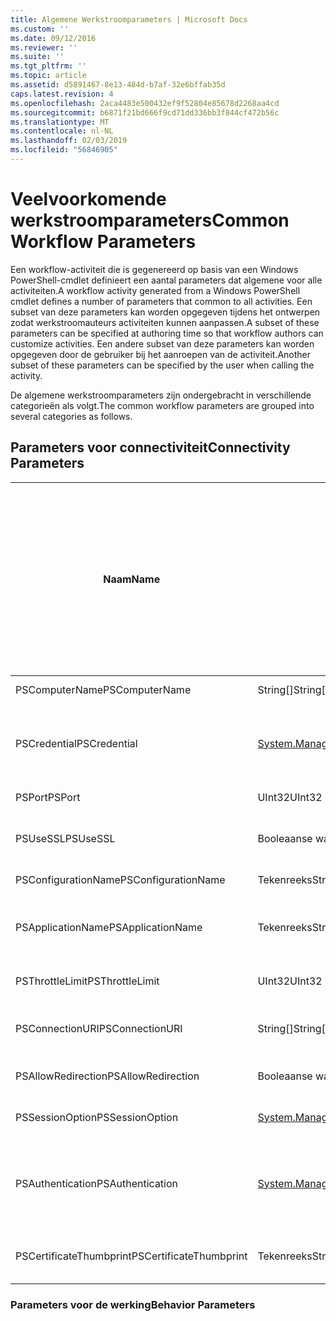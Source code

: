 ```yaml
---
title: Algemene Werkstroomparameters | Microsoft Docs
ms.custom: ''
ms.date: 09/12/2016
ms.reviewer: ''
ms.suite: ''
ms.tgt_pltfrm: ''
ms.topic: article
ms.assetid: d5891467-8e13-484d-b7af-32e6bffab35d
caps.latest.revision: 4
ms.openlocfilehash: 2aca4483e500432ef9f52804e85678d2268aa4cd
ms.sourcegitcommit: b6871f21bd666f9cd71dd336bb3f844cf472b56c
ms.translationtype: MT
ms.contentlocale: nl-NL
ms.lasthandoff: 02/03/2019
ms.locfileid: "56846905"
---
```

# <a name="common-workflow-parameters"></a><span data-ttu-id="bbc28-102">Veelvoorkomende werkstroomparameters</span><span class="sxs-lookup"><span data-stu-id="bbc28-102">Common Workflow Parameters</span></span>

<span data-ttu-id="bbc28-103">Een workflow-activiteit die is gegenereerd op basis van een Windows PowerShell-cmdlet definieert een aantal parameters dat algemene voor alle activiteiten.</span><span class="sxs-lookup"><span data-stu-id="bbc28-103">A workflow activity generated from a Windows PowerShell cmdlet  defines a number of parameters that common to all activities.</span></span> <span data-ttu-id="bbc28-104">Een subset van deze parameters kan worden opgegeven tijdens het ontwerpen zodat werkstroomauteurs activiteiten kunnen aanpassen.</span><span class="sxs-lookup"><span data-stu-id="bbc28-104">A subset of these parameters can be specified at authoring time so that workflow authors can customize activities.</span></span> <span data-ttu-id="bbc28-105">Een andere subset van deze parameters kan worden opgegeven door de gebruiker bij het aanroepen van de activiteit.</span><span class="sxs-lookup"><span data-stu-id="bbc28-105">Another subset of these parameters can be specified by the user when calling the activity.</span></span>

<span data-ttu-id="bbc28-106">De algemene werkstroomparameters zijn ondergebracht in verschillende categorieën als volgt.</span><span class="sxs-lookup"><span data-stu-id="bbc28-106">The common workflow parameters are grouped into several categories as follows.</span></span>

## <a name="connectivity-parameters"></a><span data-ttu-id="bbc28-107">Parameters voor connectiviteit</span><span class="sxs-lookup"><span data-stu-id="bbc28-107">Connectivity Parameters</span></span>

|<span data-ttu-id="bbc28-108">Naam</span><span class="sxs-lookup"><span data-stu-id="bbc28-108">Name</span></span>|<span data-ttu-id="bbc28-109">Type</span><span class="sxs-lookup"><span data-stu-id="bbc28-109">Type</span></span>|<span data-ttu-id="bbc28-110">Description</span><span class="sxs-lookup"><span data-stu-id="bbc28-110">Description</span></span>|<span data-ttu-id="bbc28-111">Kan worden opgegeven door de eindgebruiker tijdens de uitvoering?</span><span class="sxs-lookup"><span data-stu-id="bbc28-111">Can be specified by end user at execution time?</span></span>|<span data-ttu-id="bbc28-112">Kan worden opgegeven door de auteur van de werkstroom tijdens het ontwerpen?</span><span class="sxs-lookup"><span data-stu-id="bbc28-112">Can be specified by workflow author at authoring time?</span></span>|<span data-ttu-id="bbc28-113">Kan worden opgegeven door de auteur van de werkstroom op instantiëring?</span><span class="sxs-lookup"><span data-stu-id="bbc28-113">Can be specified by workflow author at instantiation?</span></span>|
|----------|----------|-----------------|-----------------------------------------------------|------------------------------------------------------------|-----------------------------------------------------------|
|<span data-ttu-id="bbc28-114">PSComputerName</span><span class="sxs-lookup"><span data-stu-id="bbc28-114">PSComputerName</span></span>|<span data-ttu-id="bbc28-115">String[]</span><span class="sxs-lookup"><span data-stu-id="bbc28-115">String[]</span></span>|<span data-ttu-id="bbc28-116">Een lijst met computernamen waarvoor u taken starten.</span><span class="sxs-lookup"><span data-stu-id="bbc28-116">A list of computer names for which to launch jobs.</span></span>|<span data-ttu-id="bbc28-117">Ja</span><span class="sxs-lookup"><span data-stu-id="bbc28-117">Yes</span></span>|<span data-ttu-id="bbc28-118">Ja</span><span class="sxs-lookup"><span data-stu-id="bbc28-118">Yes</span></span>|<span data-ttu-id="bbc28-119">Ja</span><span class="sxs-lookup"><span data-stu-id="bbc28-119">Yes</span></span>|
|<span data-ttu-id="bbc28-120">PSCredential</span><span class="sxs-lookup"><span data-stu-id="bbc28-120">PSCredential</span></span>|[<span data-ttu-id="bbc28-121">System.Management.Automation.Pscredential</span><span class="sxs-lookup"><span data-stu-id="bbc28-121">System.Management.Automation.Pscredential</span></span>](/dotnet/api/System.Management.Automation.PSCredential)|<span data-ttu-id="bbc28-122">De verificatiereferentie op die moet gebruiken om aan te melden op de computers die zijn opgegeven door de parameter PSComputerName.</span><span class="sxs-lookup"><span data-stu-id="bbc28-122">The authentication credential to use to login to the computers specified by the PSComputerName parameter.</span></span> <span data-ttu-id="bbc28-123">Deze parameter is alleen geldig als PSComputerName is opgegeven.</span><span class="sxs-lookup"><span data-stu-id="bbc28-123">This parameter is valid only if PSComputerName is specified.</span></span>|<span data-ttu-id="bbc28-124">Ja</span><span class="sxs-lookup"><span data-stu-id="bbc28-124">Yes</span></span>|<span data-ttu-id="bbc28-125">Ja</span><span class="sxs-lookup"><span data-stu-id="bbc28-125">Yes</span></span>|<span data-ttu-id="bbc28-126">Ja</span><span class="sxs-lookup"><span data-stu-id="bbc28-126">Yes</span></span>|
|<span data-ttu-id="bbc28-127">PSPort</span><span class="sxs-lookup"><span data-stu-id="bbc28-127">PSPort</span></span>|<span data-ttu-id="bbc28-128">UInt32</span><span class="sxs-lookup"><span data-stu-id="bbc28-128">UInt32</span></span>|<span data-ttu-id="bbc28-129">De poort moet worden gebruikt om uit te voeren van de werkstroom.</span><span class="sxs-lookup"><span data-stu-id="bbc28-129">The port to be used to run the workflow.</span></span>|<span data-ttu-id="bbc28-130">Ja</span><span class="sxs-lookup"><span data-stu-id="bbc28-130">Yes</span></span>|<span data-ttu-id="bbc28-131">Ja</span><span class="sxs-lookup"><span data-stu-id="bbc28-131">Yes</span></span>|<span data-ttu-id="bbc28-132">Ja</span><span class="sxs-lookup"><span data-stu-id="bbc28-132">Yes</span></span>|
|<span data-ttu-id="bbc28-133">PSUseSSL</span><span class="sxs-lookup"><span data-stu-id="bbc28-133">PSUseSSL</span></span>|<span data-ttu-id="bbc28-134">Booleaanse waarde</span><span class="sxs-lookup"><span data-stu-id="bbc28-134">Boolean</span></span>|<span data-ttu-id="bbc28-135">Secure Sockets Layer (SSL)-protocol gebruiken om te maken van een beveiligde verbinding met de externe computer voor het uitvoeren van de werkstroom.</span><span class="sxs-lookup"><span data-stu-id="bbc28-135">Use Secure Sockets Layer (SSL) protocol to establish a secure connection to the remote computer to run the workflow.</span></span>|<span data-ttu-id="bbc28-136">Ja</span><span class="sxs-lookup"><span data-stu-id="bbc28-136">Yes</span></span>|<span data-ttu-id="bbc28-137">Ja</span><span class="sxs-lookup"><span data-stu-id="bbc28-137">Yes</span></span>|<span data-ttu-id="bbc28-138">Ja</span><span class="sxs-lookup"><span data-stu-id="bbc28-138">Yes</span></span>|
|<span data-ttu-id="bbc28-139">PSConfigurationName</span><span class="sxs-lookup"><span data-stu-id="bbc28-139">PSConfigurationName</span></span>|<span data-ttu-id="bbc28-140">Tekenreeks</span><span class="sxs-lookup"><span data-stu-id="bbc28-140">String</span></span>|<span data-ttu-id="bbc28-141">De sessieconfiguratie gebruikt voor het uitvoeren van de werkstroom.</span><span class="sxs-lookup"><span data-stu-id="bbc28-141">The session configuration used to run the workflow.</span></span>|<span data-ttu-id="bbc28-142">Ja</span><span class="sxs-lookup"><span data-stu-id="bbc28-142">Yes</span></span>|<span data-ttu-id="bbc28-143">Ja</span><span class="sxs-lookup"><span data-stu-id="bbc28-143">Yes</span></span>|<span data-ttu-id="bbc28-144">Ja</span><span class="sxs-lookup"><span data-stu-id="bbc28-144">Yes</span></span>|
|<span data-ttu-id="bbc28-145">PSApplicationName</span><span class="sxs-lookup"><span data-stu-id="bbc28-145">PSApplicationName</span></span>|<span data-ttu-id="bbc28-146">Tekenreeks</span><span class="sxs-lookup"><span data-stu-id="bbc28-146">String</span></span>|<span data-ttu-id="bbc28-147">Het gedeelte van de naam van toepassing van de URI-verbinding voor het uitvoeren van de werkstroom.</span><span class="sxs-lookup"><span data-stu-id="bbc28-147">The application name portion of the connection URI for the workflow execution.</span></span> <span data-ttu-id="bbc28-148">Gebruik deze parameter alleen als u de parameter ConnectionURI niet gebruikt.</span><span class="sxs-lookup"><span data-stu-id="bbc28-148">Use this parameter only when you are not using the ConnectionURI parameter.</span></span>|<span data-ttu-id="bbc28-149">Ja</span><span class="sxs-lookup"><span data-stu-id="bbc28-149">Yes</span></span>|<span data-ttu-id="bbc28-150">Ja</span><span class="sxs-lookup"><span data-stu-id="bbc28-150">Yes</span></span>|<span data-ttu-id="bbc28-151">Ja</span><span class="sxs-lookup"><span data-stu-id="bbc28-151">Yes</span></span>|
|<span data-ttu-id="bbc28-152">PSThrottleLimit</span><span class="sxs-lookup"><span data-stu-id="bbc28-152">PSThrottleLimit</span></span>|<span data-ttu-id="bbc28-153">UInt32</span><span class="sxs-lookup"><span data-stu-id="bbc28-153">UInt32</span></span>|<span data-ttu-id="bbc28-154">Het maximale aantal gelijktijdige verbindingen dat kan worden bepaald voor het uitvoeren van de werkstroom.</span><span class="sxs-lookup"><span data-stu-id="bbc28-154">The maximum number of concurrent connections that can be established to run the workflow.</span></span>|<span data-ttu-id="bbc28-155">Ja</span><span class="sxs-lookup"><span data-stu-id="bbc28-155">Yes</span></span>|<span data-ttu-id="bbc28-156">TBD</span><span class="sxs-lookup"><span data-stu-id="bbc28-156">TBD</span></span>|<span data-ttu-id="bbc28-157">Ja</span><span class="sxs-lookup"><span data-stu-id="bbc28-157">Yes</span></span>|
|<span data-ttu-id="bbc28-158">PSConnectionURI</span><span class="sxs-lookup"><span data-stu-id="bbc28-158">PSConnectionURI</span></span>|<span data-ttu-id="bbc28-159">String[]</span><span class="sxs-lookup"><span data-stu-id="bbc28-159">String[]</span></span>|<span data-ttu-id="bbc28-160">Een matrix met de volledig gekwalificeerde URI's die het opgeven van de eindpunten voor de interactieve sessies gebruikt voor het uitvoeren van de werkstroom.</span><span class="sxs-lookup"><span data-stu-id="bbc28-160">An array of fully-qualified URIs that specify the endpoints for the interactive sessions used to run the workflow.</span></span>|<span data-ttu-id="bbc28-161">Ja</span><span class="sxs-lookup"><span data-stu-id="bbc28-161">Yes</span></span>|<span data-ttu-id="bbc28-162">Ja</span><span class="sxs-lookup"><span data-stu-id="bbc28-162">Yes</span></span>|<span data-ttu-id="bbc28-163">Ja</span><span class="sxs-lookup"><span data-stu-id="bbc28-163">Yes</span></span>|
|<span data-ttu-id="bbc28-164">PSAllowRedirection</span><span class="sxs-lookup"><span data-stu-id="bbc28-164">PSAllowRedirection</span></span>|<span data-ttu-id="bbc28-165">Booleaanse waarde</span><span class="sxs-lookup"><span data-stu-id="bbc28-165">Boolean</span></span>|<span data-ttu-id="bbc28-166">Geeft aan of de omleiding van deze verbinding met een andere URI om uit te voeren van de werkstroom toe te staan.</span><span class="sxs-lookup"><span data-stu-id="bbc28-166">Specifies whether to allow redirection of this connection to an alternate URI to run the workflow.</span></span>|<span data-ttu-id="bbc28-167">Ja</span><span class="sxs-lookup"><span data-stu-id="bbc28-167">Yes</span></span>|<span data-ttu-id="bbc28-168">Ja</span><span class="sxs-lookup"><span data-stu-id="bbc28-168">Yes</span></span>|<span data-ttu-id="bbc28-169">Ja</span><span class="sxs-lookup"><span data-stu-id="bbc28-169">Yes</span></span>|
|<span data-ttu-id="bbc28-170">PSSessionOption</span><span class="sxs-lookup"><span data-stu-id="bbc28-170">PSSessionOption</span></span>|[<span data-ttu-id="bbc28-171">System.Management.Automation.Remoting.Pssessionoption</span><span class="sxs-lookup"><span data-stu-id="bbc28-171">System.Management.Automation.Remoting.Pssessionoption</span></span>](/dotnet/api/System.Management.Automation.Remoting.PSSessionOption)|<span data-ttu-id="bbc28-172">Geavanceerde opties voor de sessie die is gebruikt voor het uitvoeren van de werkstroom.</span><span class="sxs-lookup"><span data-stu-id="bbc28-172">Advanced options for the session used to run the workflow.</span></span>|<span data-ttu-id="bbc28-173">Ja</span><span class="sxs-lookup"><span data-stu-id="bbc28-173">Yes</span></span>|<span data-ttu-id="bbc28-174">Ja</span><span class="sxs-lookup"><span data-stu-id="bbc28-174">Yes</span></span>|<span data-ttu-id="bbc28-175">Ja</span><span class="sxs-lookup"><span data-stu-id="bbc28-175">Yes</span></span>|
|<span data-ttu-id="bbc28-176">PSAuthentication</span><span class="sxs-lookup"><span data-stu-id="bbc28-176">PSAuthentication</span></span>|[<span data-ttu-id="bbc28-177">System.Management.Automation.Runspaces.Authenticationmechanism</span><span class="sxs-lookup"><span data-stu-id="bbc28-177">System.Management.Automation.Runspaces.Authenticationmechanism</span></span>](/dotnet/api/System.Management.Automation.Runspaces.AuthenticationMechanism)|<span data-ttu-id="bbc28-178">Een waarde van de [System.Management.Automation.Runspaces.Authenticationmechanism](/dotnet/api/System.Management.Automation.Runspaces.AuthenticationMechanism) opsomming die Hiermee geeft u het verificatiemechanisme gebruikt voor het verifiëren van de referenties van de gebruiker.</span><span class="sxs-lookup"><span data-stu-id="bbc28-178">A value of the [System.Management.Automation.Runspaces.Authenticationmechanism](/dotnet/api/System.Management.Automation.Runspaces.AuthenticationMechanism) enumeration that specifies the authentication mechanism used to authenticate the user's credentials.</span></span>|<span data-ttu-id="bbc28-179">Ja</span><span class="sxs-lookup"><span data-stu-id="bbc28-179">Yes</span></span>|<span data-ttu-id="bbc28-180">Ja</span><span class="sxs-lookup"><span data-stu-id="bbc28-180">Yes</span></span>|<span data-ttu-id="bbc28-181">Ja</span><span class="sxs-lookup"><span data-stu-id="bbc28-181">Yes</span></span>|
|<span data-ttu-id="bbc28-182">PSCertificateThumbprint</span><span class="sxs-lookup"><span data-stu-id="bbc28-182">PSCertificateThumbprint</span></span>|<span data-ttu-id="bbc28-183">Tekenreeks</span><span class="sxs-lookup"><span data-stu-id="bbc28-183">String</span></span>|<span data-ttu-id="bbc28-184">De digitale openbare-sleutelcertificaat (X509) van een gebruikersaccount dat gemachtigd is om de werkstroom uitvoert.</span><span class="sxs-lookup"><span data-stu-id="bbc28-184">The digital public key certificate (X509) of a user account that has permission to run the workflow.</span></span>|<span data-ttu-id="bbc28-185">Ja</span><span class="sxs-lookup"><span data-stu-id="bbc28-185">Yes</span></span>|<span data-ttu-id="bbc28-186">Ja</span><span class="sxs-lookup"><span data-stu-id="bbc28-186">Yes</span></span>|<span data-ttu-id="bbc28-187">Ja</span><span class="sxs-lookup"><span data-stu-id="bbc28-187">Yes</span></span>|

### <a name="behavior-parameters"></a><span data-ttu-id="bbc28-188">Parameters voor de werking</span><span class="sxs-lookup"><span data-stu-id="bbc28-188">Behavior Parameters</span></span>
